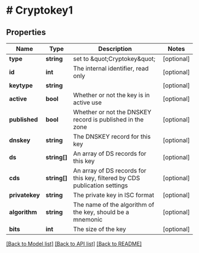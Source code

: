 # # Cryptokey1

## Properties

Name | Type | Description | Notes
------------ | ------------- | ------------- | -------------
**type** | **string** | set to \&quot;Cryptokey\&quot; | [optional]
**id** | **int** | The internal identifier, read only | [optional]
**keytype** | **string** |  | [optional]
**active** | **bool** | Whether or not the key is in active use | [optional]
**published** | **bool** | Whether or not the DNSKEY record is published in the zone | [optional]
**dnskey** | **string** | The DNSKEY record for this key | [optional]
**ds** | **string[]** | An array of DS records for this key | [optional]
**cds** | **string[]** | An array of DS records for this key, filtered by CDS publication settings | [optional]
**privatekey** | **string** | The private key in ISC format | [optional]
**algorithm** | **string** | The name of the algorithm of the key, should be a mnemonic | [optional]
**bits** | **int** | The size of the key | [optional]

[[Back to Model list]](../../README.md#models) [[Back to API list]](../../README.md#endpoints) [[Back to README]](../../README.md)
